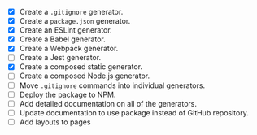 - [x] Create a `.gitignore` generator.
- [x] Create a `package.json` generator.
- [x] Create an ESLint generator.
- [x] Create a Babel generator.
- [x] Create a Webpack generator.
- [ ] Create a Jest generator.
- [x] Create a composed static generator.
- [ ] Create a composed Node.js generator.
- [ ] Move `.gitignore` commands into individual generators.
- [ ] Deploy the package to NPM.
- [ ] Add detailed documentation on all of the generators.
- [ ] Update documentation to use package instead of GitHub repository.
- [ ] Add layouts to pages
